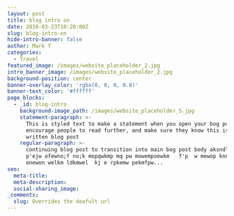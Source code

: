 ```yaml
---
layout: post
title: blog intro on
date: 2016-03-23T10:20:00Z
slug: blog-intro-on
hide-intro-banner: false
author: Mark T
categories:
  - Travel
featured_image: /images/website_placeholder_2.jpg
intro_banner_image: /images/website_placeholder_2.jpg
background-position: center
banner-overlay_color: 'rgba(0, 0, 0, 0.8)'
banner-text_color: '#ffffff'
page_blocks:
  - _id: blog-intro
    background-image_path: /images/website_placeholder_5.jpg
    statement-paragraph: >-
      This is styled text to make a statement when you open your bog post to
      encourage people to read further, and make sure they know this is a
      written blog post
    regular-paragraph: >-
      continuing blog post to transition into main bog post body aksndl mlam
      p'ejw ofewno;f no;k mopqwkmp mq pw mowempoewkm   f'p  w mewop kneown
      onewon welkm ldkmwel  kj e rpkemw pekmfpw...
seo:
  meta-title:
  meta-description:
  social-sharing_image:
_comments:
  slug: Overrides the deafult url
---
```

